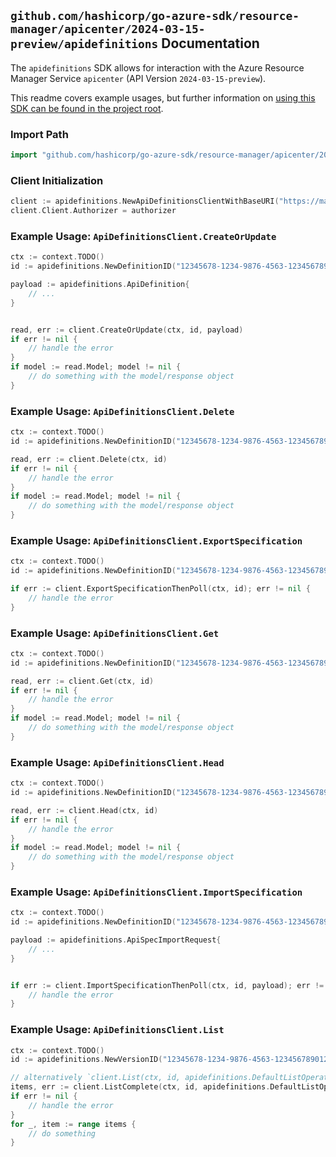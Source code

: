 
## `github.com/hashicorp/go-azure-sdk/resource-manager/apicenter/2024-03-15-preview/apidefinitions` Documentation

The `apidefinitions` SDK allows for interaction with the Azure Resource Manager Service `apicenter` (API Version `2024-03-15-preview`).

This readme covers example usages, but further information on [using this SDK can be found in the project root](https://github.com/hashicorp/go-azure-sdk/tree/main/docs).

### Import Path

```go
import "github.com/hashicorp/go-azure-sdk/resource-manager/apicenter/2024-03-15-preview/apidefinitions"
```


### Client Initialization

```go
client := apidefinitions.NewApiDefinitionsClientWithBaseURI("https://management.azure.com")
client.Client.Authorizer = authorizer
```


### Example Usage: `ApiDefinitionsClient.CreateOrUpdate`

```go
ctx := context.TODO()
id := apidefinitions.NewDefinitionID("12345678-1234-9876-4563-123456789012", "example-resource-group", "serviceValue", "workspaceValue", "apiValue", "versionValue", "definitionValue")

payload := apidefinitions.ApiDefinition{
	// ...
}


read, err := client.CreateOrUpdate(ctx, id, payload)
if err != nil {
	// handle the error
}
if model := read.Model; model != nil {
	// do something with the model/response object
}
```


### Example Usage: `ApiDefinitionsClient.Delete`

```go
ctx := context.TODO()
id := apidefinitions.NewDefinitionID("12345678-1234-9876-4563-123456789012", "example-resource-group", "serviceValue", "workspaceValue", "apiValue", "versionValue", "definitionValue")

read, err := client.Delete(ctx, id)
if err != nil {
	// handle the error
}
if model := read.Model; model != nil {
	// do something with the model/response object
}
```


### Example Usage: `ApiDefinitionsClient.ExportSpecification`

```go
ctx := context.TODO()
id := apidefinitions.NewDefinitionID("12345678-1234-9876-4563-123456789012", "example-resource-group", "serviceValue", "workspaceValue", "apiValue", "versionValue", "definitionValue")

if err := client.ExportSpecificationThenPoll(ctx, id); err != nil {
	// handle the error
}
```


### Example Usage: `ApiDefinitionsClient.Get`

```go
ctx := context.TODO()
id := apidefinitions.NewDefinitionID("12345678-1234-9876-4563-123456789012", "example-resource-group", "serviceValue", "workspaceValue", "apiValue", "versionValue", "definitionValue")

read, err := client.Get(ctx, id)
if err != nil {
	// handle the error
}
if model := read.Model; model != nil {
	// do something with the model/response object
}
```


### Example Usage: `ApiDefinitionsClient.Head`

```go
ctx := context.TODO()
id := apidefinitions.NewDefinitionID("12345678-1234-9876-4563-123456789012", "example-resource-group", "serviceValue", "workspaceValue", "apiValue", "versionValue", "definitionValue")

read, err := client.Head(ctx, id)
if err != nil {
	// handle the error
}
if model := read.Model; model != nil {
	// do something with the model/response object
}
```


### Example Usage: `ApiDefinitionsClient.ImportSpecification`

```go
ctx := context.TODO()
id := apidefinitions.NewDefinitionID("12345678-1234-9876-4563-123456789012", "example-resource-group", "serviceValue", "workspaceValue", "apiValue", "versionValue", "definitionValue")

payload := apidefinitions.ApiSpecImportRequest{
	// ...
}


if err := client.ImportSpecificationThenPoll(ctx, id, payload); err != nil {
	// handle the error
}
```


### Example Usage: `ApiDefinitionsClient.List`

```go
ctx := context.TODO()
id := apidefinitions.NewVersionID("12345678-1234-9876-4563-123456789012", "example-resource-group", "serviceValue", "workspaceValue", "apiValue", "versionValue")

// alternatively `client.List(ctx, id, apidefinitions.DefaultListOperationOptions())` can be used to do batched pagination
items, err := client.ListComplete(ctx, id, apidefinitions.DefaultListOperationOptions())
if err != nil {
	// handle the error
}
for _, item := range items {
	// do something
}
```
